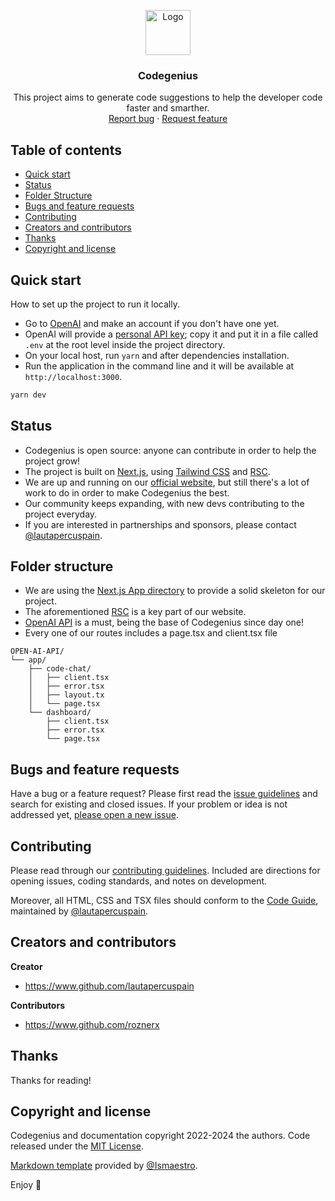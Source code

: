 <p align="center">
  <a href="https://example.com/">
    <img src="https://www.code-genius.dev/_next/image?url=%2Flogo%2Fcode-genius.svg&w=32&q=75" alt="Logo" width=72 height=72>
  </a>

  <h3 align="center">Codegenius</h3>

  <p align="center">
    This project aims to generate code suggestions to help the developer code faster and smarther.
    <br>
    <a href="https://github.com/lautapercuspain/open-ai-api/issues/new">Report bug</a>
    ·
    <a href="https://github.com/lautapercuspain/open-ai-api/issues/new">Request feature</a>
  </p>
</p>

## Table of contents

- [Quick start](#quick-start)
- [Status](#status)
- [Folder Structure](#folder-structure)
- [Bugs and feature requests](#bugs-and-feature-requests)
- [Contributing](#contributing)
- [Creators and contributors](#creators-and-contributors)
- [Thanks](#thanks)
- [Copyright and license](#copyright-and-license)


## Quick start

How to set up the project to run it locally.

- Go to [OpenAI](https://beta.openai.com/) and make an account if you don't have one yet.
- OpenAI will provide a [personal API key](https://beta.openai.com/account/api-keys); copy it and put it in a file called `.env` at the root level inside the project directory.
- On your local host, run `yarn` and after dependencies installation.
- Run the application in the command line and it will be available at `http://localhost:3000`.

```bash
yarn dev
```

## Status

- Codegenius is open source: anyone can contribute in order to help the project grow!
- The project is built on [Next.js](https://nextjs.org), using [Tailwind CSS](https://tailwindcss.com/) and [RSC](https://nextjs.org/docs/app/building-your-application/rendering/server-components).
- We are up and running on our [official website](https://www.code-genius.dev/), but still there's a lot of work to do in order to make Codegenius the best.
- Our community keeps expanding, with new devs contributing to the project everyday.
- If you are interested in partnerships and sponsors, please contact [@lautapercuspain](https://www.github.com/lautapercuspain).

## Folder structure

- We are using the [Next.js App directory](https://nextjs.org/docs/app) to provide a solid skeleton for our project.
- The aforementioned [RSC](https://nextjs.org/docs/app/building-your-application/rendering/server-components) is a key part of our website.
- [OpenAI API](https://openai.com/blog/openai-api) is a must, being the base of Codegenius since day one!
- Every one of our routes includes a page.tsx and client.tsx file

```Example of our repo's internal structure
OPEN-AI-API/
└── app/
    ├── code-chat/
    │   ├── client.tsx
    │   ├── error.tsx
    │   ├── layout.tx
    │   └── page.tsx
    └── dashboard/
        ├── client.tsx
        ├── error.tsx
        └── page.tsx
```

## Bugs and feature requests

Have a bug or a feature request? Please first read the [issue guidelines](https://reponame/blob/master/CONTRIBUTING.md) and search for existing and closed issues. If your problem or idea is not addressed yet, [please open a new issue](https://github.com/lautapercuspain/open-ai-api/issues/new).

## Contributing

Please read through our [contributing guidelines](https://reponame/blob/master/CONTRIBUTING.md). Included are directions for opening issues, coding standards, and notes on development.

Moreover, all HTML, CSS and TSX files should conform to the [Code Guide](https://github.com/mdo/code-guide), maintained by [@lautapercuspain](https://www.github.com/lautapercuspain).

## Creators and contributors

**Creator**

- <https://www.github.com/lautapercuspain>

**Contributors**

- <https://www.github.com/roznerx>

## Thanks

Thanks for reading!

## Copyright and license

Codegenius and documentation copyright 2022-2024 the authors. Code released under the [MIT License](https://reponame/blob/master/LICENSE).

[Markdown template](https://github.com/Ismaestro/markdown-template/tree/master) provided by [@Ismaestro](https://www.github.com/Ismaestro).

Enjoy :metal:

